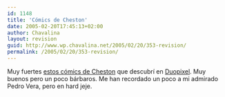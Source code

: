 ```yaml
---
id: 1148
title: 'Cómics de Cheston'
date: 2005-02-20T17:45:13+02:00
author: Chavalina
layout: revision
guid: http://www.wp.chavalina.net/2005/02/20/353-revision/
permalink: /2005/02/20/353-revision/
---
```

Muy fuertes <a href="http://cheston.com/pbf/archive.html" target="_blank">estos cómics de Cheston</a> que descubrí en <a href="http://blog.duopixel.com/archives/000215.html" target="_blank">Duopixel</a>. Muy buenos pero un poco bárbaros. Me han recordado un poco a mi admirado Pedro Vera, pero en hard jeje.